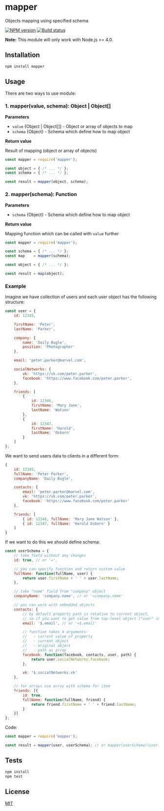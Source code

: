 # mapper

Objects mapping using specified schema

[![NPM version](https://img.shields.io/npm/v/mymapper.svg)](https://npmjs.org/package/mymapper)
[![Build status](https://img.shields.io/travis/Jokero/mymapper.svg)](https://travis-ci.org/Jokero/mymapper)

**Note:** This module will only work with Node.js >= 4.0.

## Installation

```sh
npm install mapper
```

## Usage

There are two ways to use module:

### 1. mapper(value, schema): Object | Object[]

**Parameters**

* `value` {Object | Object[]} - Object or array of objects to map
* `schema` {Object} - Schema which define how to map object

**Return value**

Result of mapping (object or array of objects)

```js
const mapper = require('mapper');

const object = { /* ... */ };
const schema = { /* ... */ };

const result = mapper(object, schema);
```

### 2. mapper(schema): Function

**Parameters**

* `schema` {Object} - Schema which define how to map object

**Return value**

Mapping function which can be called with `value` further

```js
const mapper = require('mapper');

const schema = { /* ... */ };
const map    = mapper(schema);

const object = { /* ... */ };

const result = map(object);
```

### Example

Imagine we have collection of users and each user object has the following structure:

```js
const user = {
    id: 12345,

    firstName: 'Peter',
    lastName: 'Parker',

    company: {
        name: 'Daily Bugle',
        position: 'Photographer'
    },

    email: 'peter.parker@marvel.com',

    socialNetworks: {
        vk: 'https://vk.com/peter.parker',
        facebook: 'https://www.facebook.com/peter.parker',
    },

    friends: [
        {
            id: 12346,
            firstName: 'Mary Jane',
            lastName: 'Watson'
        },
        {
            id: 12347,
            firstName: 'Harold',
            lastName: 'Osborn'
        }
    ]
};
```

We want to send users data to clients in a different form:

```js
{
    id: 12345,
    fullName: 'Peter Parker',
    companyName: 'Daily Bugle',

    contacts: {
        email: 'peter.parker@marvel.com',
        vk: 'https://vk.com/peter.parker',
        facebook: 'https://www.facebook.com/peter.parker'
    },

    friends: [
        { id: 12346, fullName: 'Mary Jane Watson' },
        { id: 12347, fullName: 'Harold Osborn' }
    ]
}
```

If we want to do this we should define schema:

```js
const userSchema = {
    // take field without any changes
    id: true, // or '=',

    // you can specify function and return custom value
    fullName: function(fullName, user) {
        return user.firstName + ' ' + user.lastName;
    },

    // take "name" field from "company" object
    companyName: 'company.name', // or '=company.name'

    // you can work with embedded objects
    contacts: {
        // by default property path is relative to current object,
        // so if you want to get value from top-level object ("user" in example) use "$"
        email: '$.email', // or '=$.email'

        // function takes 4 arguments:
        //   - current value of property
        //   - current object
        //   - original object
        //   - path as array
        facebook: function(facebook, contacts, user, path) {
            return user.socialNetworks.facebook;
        },

        vk: '$.socialNetworks.vk'
    },

    // for arrays use array with schema for item
    friends: [{
        id: true,
        fullName: function(fullName, friend) {
            return friend.firstName + ' ' + friend.lastName;
        }
    }]
};
```

Code:
```js
const mapper = require('mapper');

const result = mapper(user, userSchema); // or mapper(userSchema)(user)
```

## Tests

```sh
npm install
npm test
```

## License

[MIT](LICENSE)